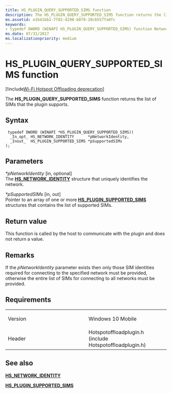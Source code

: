 ```yaml
---
title: HS_PLUGIN_QUERY_SUPPORTED_SIMS function
description: The HS_PLUGIN_QUERY_SUPPORTED_SIMS function returns the list of SIMs that the plugin supports.
ms.assetid: e1b41bb1-7f82-4298-b070-20cb557fa0fc
keywords: 
- typedef DWORD (WINAPI HS_PLUGIN_QUERY_SUPPORTED_SIMS) function Network Drivers Starting with Windows Vista
ms.date: 07/31/2017
ms.localizationpriority: medium
---
```


# HS\_PLUGIN\_QUERY\_SUPPORTED\_SIMS function

[!include[Wi-Fi Hotspot Offloading deprecation](../includes/wi-fi-hotspot-offloading-deprecation.md)]


The **HS\_PLUGIN\_QUERY\_SUPPORTED\_SIMS** function returns the list of SIMs that the plugin supports.

Syntax
------

```ManagedCPlusPlus
 typedef DWORD (WINAPI *HS_PLUGIN_QUERY_SUPPORTED_SIMS)(
  _In_opt_ HS_NETWORK_IDENTITY      *pNetworkIdentity,
  _Inout_  HS_PLUGIN_SUPPORTED_SIMS *pSupportedSIMs
);
```

Parameters
----------

*\*pNetworkIdentity* \[in, optional\]  
The [**HS\_NETWORK\_IDENTITY**](hs-network-identity.md) structure that uniquely identifies the network.

*\*pSupportedSIMs* \[in, out\]  
Pointer to an array of one or more [**HS\_PLUGIN\_SUPPORTED\_SIMS**](hs-plugin-supported-sims.md) structures that contains the list of supported SIMs.

Return value
------------

This function is called by the host to communicate with the plugin and does not return a value.

Remarks
-------

If the *pNetworkIdentity* parameter exists then only those SIM identities required for connecting to the specified network must be provided, otherwise the entire list of SIMs for connecting to all networks must be provided.

Requirements
------------

<table>
<colgroup>
<col width="50%" />
<col width="50%" />
</colgroup>
<tbody>
<tr class="odd">
<td><p>Version</p></td>
<td><p>Windows 10 Mobile</p></td>
</tr>
<tr class="even">
<td><p>Header</p></td>
<td>Hotspotoffloadplugin.h (include Hotspotoffloadplugin.h)</td>
</tr>
</tbody>
</table>

## See also


[**HS\_NETWORK\_IDENTITY**](hs-network-identity.md)

[**HS\_PLUGIN\_SUPPORTED\_SIMS**](hs-plugin-supported-sims.md)

 

 




